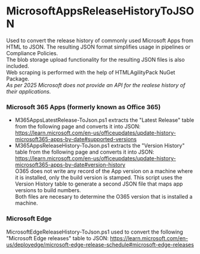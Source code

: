 # MicrosoftAppsReleaseHistoryToJSON
Used to convert the release history of commonly used Microsoft Apps from HTML to JSON. The resulting JSON format simplifies usage in pipelines or Compliance Policies.
<br>The blob storage  upload functionality for the resulting JSON files is also included.
<br>Web scraping is performed with the help of HTMLAgilityPack NuGet Package.
<br>*As per 2025 Microsoft does not provide an API for the realese history of their applications.*

### Microsoft 365 Apps (formerly known as Office 365)
* M365AppsLatestRelease-ToJson.ps1 extracts the "Latest Release" table from the following page and converts it into JSON:
https://learn.microsoft.com/en-us/officeupdates/update-history-microsoft365-apps-by-date#supported-versions
* M365AppsReleaseHistory-ToJson.ps1 extracts the "Version History" table from the following page and converts it into JSON:
https://learn.microsoft.com/en-us/officeupdates/update-history-microsoft365-apps-by-date#version-history
<br> O365 does not write any record of the App version on a machine where it is installed, only the build version is stamped. This script uses the Version History table to generate a second JSON file that maps app versions to build numbers.
<br> Both files are necesary to determine the O365 version that is installed a machine.

### Microsoft Edge
MicrosoftEdgeReleaseHistory-ToJson.ps1 used to convert the following "Microsoft Edge releases" table to JSON: https://learn.microsoft.com/en-us/deployedge/microsoft-edge-release-schedule#microsoft-edge-releases